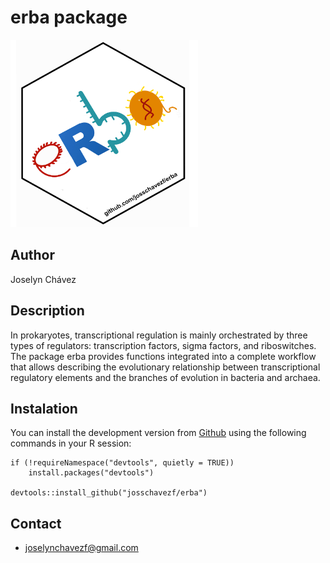 # erba package
<img src = "/erba_logo.png" style="height: 300px; width:300px;"/>

## Author

Joselyn Chávez

## Description

In prokaryotes, transcriptional regulation is mainly orchestrated by three types of regulators: transcription factors, sigma factors, and riboswitches. The package erba provides functions integrated into a complete workflow that allows describing the evolutionary relationship between transcriptional regulatory elements and the branches of evolution in bacteria and archaea. 


## Instalation

You can install the development version from [Github](www.github.com) using the following commands in your R session:

```
if (!requireNamespace("devtools", quietly = TRUE))
    install.packages("devtools")
    
devtools::install_github("josschavezf/erba")
```

## Contact

- joselynchavezf@gmail.com
